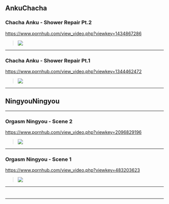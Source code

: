 ## AnkuChacha 
### Chacha Anku - Shower Repair Pt.2
https://www.pornhub.com/view_video.php?viewkey=1434867286
>![](https://di.phncdn.com/videos/201411/22/35132741/original/(m=ecuKGgaaaa)(mh=oCUpXBmLL-HwgWN5)12.jpg)
---
### Chacha Anku - Shower Repair Pt.1
https://www.pornhub.com/view_video.php?viewkey=1344462472
>![](https://ci.phncdn.com/videos/201411/22/35132911/original/(m=ecuKGgaaaa)(mh=E5tCajWblVoa9ZHh)6.jpg)
---
## NingyouNingyou
---
### Orgasm Ningyou - Scene 2
https://www.pornhub.com/view_video.php?viewkey=2096829196
>![](https://ci.phncdn.com/videos/201404/27/26076942/original/(m=ecuKGgaaaa)(mh=pDYA0ctAfqw32Em8)5.jpg)
---
### Orgasm Ningyou - Scene 1
https://www.pornhub.com/view_video.php?viewkey=483203623
>![](https://ci.phncdn.com/videos/201404/27/26076962/original/(m=ecuKGgaaaa)(mh=1BD862Q9nKQPF7Z6)15.jpg)
---
### 

>![]()
---
